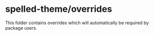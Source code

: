# spelled-theme/overrides

This folder contains overrides which will automatically be required by package users.
